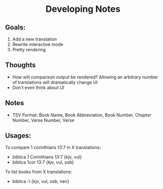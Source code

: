 # <html><p style="text-align:center;">Developing Notes</p></html>

## Goals:
1. Add a new translation
2. Rewrite interactive mode
3. Pretty rendering
## Thoughts
- How will comparison output be rendered? Allowing an arbitrary number of translations will dramatically change UI
- Don't even think about UI
## Notes
- TSV Format: Book Name, Book Abbreviation, Book Number, Chapter Number, Verse Number, Verse

## Usages:
To compare 1 corinthians 13:7 in X translations:
- biblica 1 Corinthians 13:7 {kjv, vul}
- biblica 1cor 13:7 {kjv, vul, osb}

To list books from X translations:
- biblica -l {kjv, vul, osb, nev}